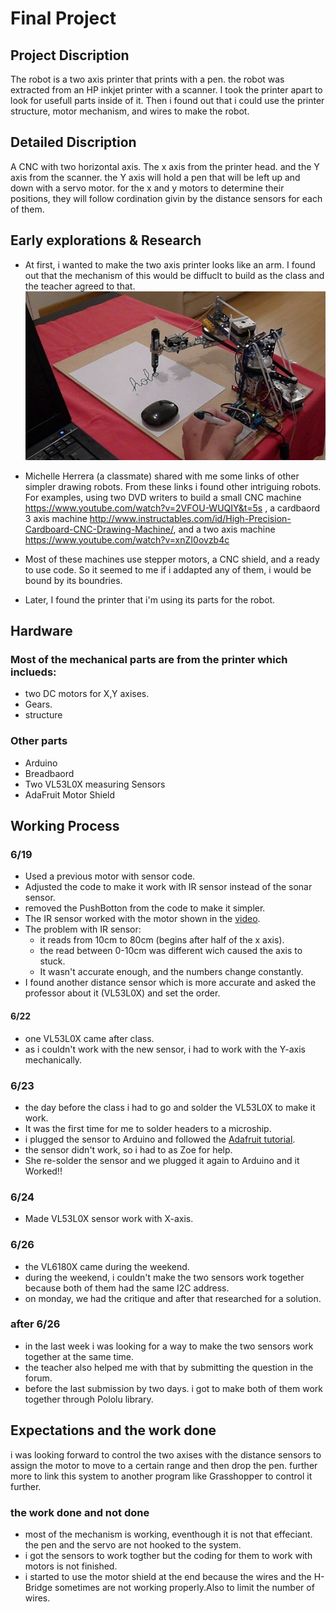 # Final Project

## Project Discription
  The robot is a two axis printer that prints with a pen. the robot was extracted from an HP inkjet printer with a scanner.
  I took the printer apart to look for usefull parts inside of it. Then i found out that i could use the printer structure, motor mechanism, and wires to make the robot.
  
## Detailed Discription
  A CNC with two horizontal axis. The x axis from the printer head. and the Y axis from the scanner. the Y axis will hold a pen that will be left up and down with a servo motor. for the x and y motors to determine their positions, they will follow cordination givin by the distance sensors for each of them.
  
## Early explorations & Research
  * At first, i wanted to make the two axis printer looks like an arm. I found out that the mechanism of this would be diffuclt to build as the class and the teacher agreed to that.
![img_0868 copy](https://github.com/MamdouhKhogeer/ArduinoRobotics/blob/master/Final/Research/590a65fe4c65ab0ffe659f8c861ea95a%5B1%5D.jpg)

  * Michelle Herrera (a classmate) shared with me some links of other simpler drawing robots. From these links i found other intriguing robots. For examples, using two DVD writers to build a small CNC machine https://www.youtube.com/watch?v=2VFOU-WUQIY&t=5s , a cardbaord 3 axis machine http://www.instructables.com/id/High-Precision-Cardboard-CNC-Drawing-Machine/, and a two axis machine https://www.youtube.com/watch?v=xnZI0ovzb4c
  
  * Most of these machines use stepper motors, a CNC shield, and a ready to use code. So it seemed to me if i addapted any of them, i would be bound by its boundries.
  * Later, I found the printer that i'm using its parts for the robot.
  
## Hardware
  ### Most of the mechanical parts are from the printer which inclueds:
  * two DC motors for X,Y axises.
  * Gears.
  * structure
  ### Other parts
  * Arduino
  * Breadbaord
  * Two VL53L0X measuring Sensors
  * AdaFruit Motor Shield

## Working Process
  ### 6/19
  * Used a previous motor with sensor code.
  * Adjusted the code to make it work with IR sensor instead of the sonar sensor.
  * removed the PushBotton from the code to make it simpler.
  * The IR sensor worked with the motor shown in the [video](https://github.com/MamdouhKhogeer/ArduinoRobotics/blob/master/Final/Media/MOV_3807.mp4).
  * The problem with IR sensor:
    * it reads from 10cm to 80cm (begins after half of the x axis).
    * the read between 0-10cm was different wich caused the axis to stuck.
    * It wasn't accurate enough, and the numbers change constantly.
  * I found another distance sensor which is more accurate and asked the professor about it (VL53L0X) and set the order.
  #### 6/22
  * one VL53L0X came after class.
  * as i couldn't work with the new sensor, i had to work with the Y-axis mechanically.
  ### 6/23
  * the day before the class i had to go and solder the VL53L0X to make it work.
  * It was the first time for me to solder headers to a microship.
  * i plugged the sensor to Arduino and followed the [Adafruit tutorial](https://learn.adafruit.com/adafruit-vl53l0x-micro-lidar-distance-sensor-breakout/pinouts?view=all).
  * the sensor didn't work, so i had to as Zoe for help.
  * She re-solder the sensor and we plugged it again to Arduino and it Worked!!
  ### 6/24
  * Made VL53L0X sensor work with X-axis.
  ### 6/26
  * the VL6180X came during the weekend.
  * during the weekend, i couldn't make the two sensors work together because both of them had the same I2C address.
  * on monday, we had the critique and after that researched for a solution.
  ### after 6/26
  * in the last week i was looking for a way to make the two sensors work together at the same time.
  * the teacher also helped me with that by submitting the question in the forum.
  * before the last submission by two days. i got to make both of them work together through Pololu library.
 
 ## Expectations and the work done
 i was looking forward to control the two axises with the distance sensors to assign the motor to move to a certain range and then drop the pen. further more to link this system to another program like Grasshopper to control it further.
 ### the work done and not done
 * most of the mechanism is working, eventhough it is not that effeciant. the pen and the servo are not hooked to the system.
 * i got the sensors to work togther but the coding for them to work with motors is not finished.
 * i started to use the motor shield at the end because the wires and the H-Bridge sometimes are not working properly.Also to limit the number of wires.
 
 
 
  

  
  
  

  

